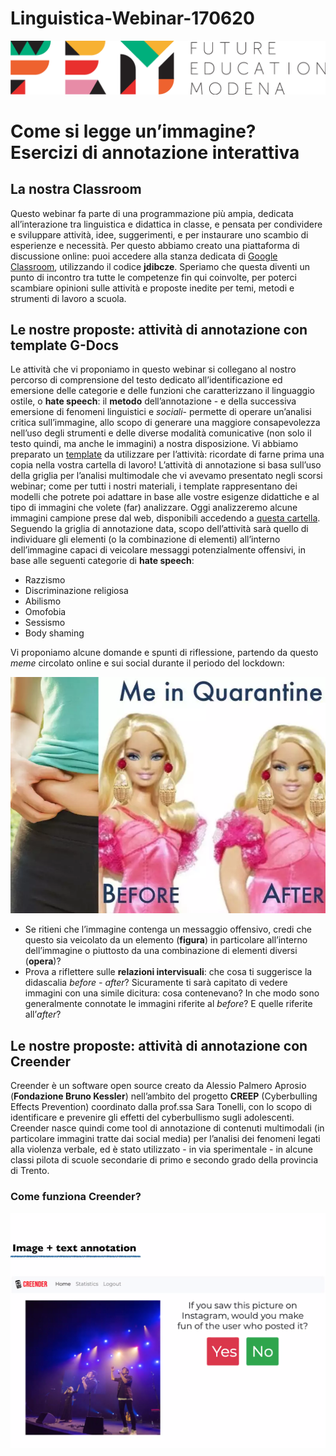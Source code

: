 # Linguistica-Webinar-170620
<script src="https://cdnjs.cloudflare.com/ajax/libs/font-awesome/5.13.0/js/all.min.js" integrity="sha256-KzZiKy0DWYsnwMF+X1DvQngQ2/FxF7MF3Ff72XcpuPs=" crossorigin="anonymous"></script>

<a href="https://fem.digital" rel="FEM Future Education Modena" target="_blank">![](FEM_Logo.png)</a>

# Come si legge un’immagine? Esercizi di annotazione interattiva

## La nostra Classroom
Questo webinar fa parte di una programmazione più ampia, dedicata all’interazione tra linguistica e didattica in classe, e pensata per condividere e sviluppare attività, idee, suggerimenti, e per instaurare uno scambio di esperienze e necessità. Per questo abbiamo creato una piattaforma di discussione online: puoi accedere alla stanza dedicata di <a href="https://classroom.google.com/u/0/" target="_blank">Google Classroom</a>, utilizzando il codice **jdibcze**.
Speriamo che questa diventi un punto di incontro tra tutte le competenze fin qui coinvolte, per poterci scambiare opinioni sulle attività e proposte inedite per temi, metodi e strumenti di lavoro a scuola. 

## Le nostre proposte: attività di annotazione con template G-Docs

Le attività che vi proponiamo in questo webinar si collegano al nostro percorso di comprensione del testo dedicato all’identificazione ed emersione delle categorie e delle funzioni che caratterizzano il linguaggio ostile, o **hate speech**: il **metodo** dell’annotazione - e della successiva emersione di fenomeni linguistici e *sociali*- permette di operare un’analisi critica sull’immagine, allo scopo di generare una maggiore consapevolezza nell’uso degli strumenti e delle diverse modalità comunicative (non solo il testo quindi, ma anche le immagini) a nostra disposizione. 
Vi abbiamo preparato un <a href="https://docs.google.com/document/d/1PCVFKw4e0LTb41KfydVf74ajRHSyD7YgspjlNUh-rY8/edit#heading=h.woep0u49atx2" target="_blank">template</a> da utilizzare per l’attività: ricordate di farne prima una copia nella vostra cartella di lavoro! L’attività di annotazione si basa sull’uso della griglia per l’analisi multimodale che vi avevamo presentato negli scorsi webinar; come per tutti i nostri materiali, i template rappresentano dei modelli che potrete poi adattare in base alle vostre esigenze didattiche e al tipo di immagini che volete (far) analizzare. Oggi analizzeremo alcune immagini campione prese dal web, disponibili accedendo a <a href="" target="_blank">questa cartella</a>. Seguendo la griglia di annotazione data, scopo dell’attività sarà quello di individuare gli elementi (o la combinazione di elementi) all’interno dell’immagine capaci di veicolare messaggi potenzialmente offensivi, in base alle seguenti categorie di **hate speech**:
* Razzismo
* Discriminazione religiosa
* Abilismo
* Omofobia
* Sessismo
* Body shaming 

Vi proponiamo alcune domande e spunti di riflessione, partendo da questo *meme* circolato online e sui social durante il periodo del lockdown: 

![](barbie.jpg)


* Se ritieni che l’immagine contenga un messaggio offensivo, credi che questo sia veicolato da un elemento (**figura**) in particolare all’interno dell’immagine o piuttosto da una combinazione di elementi diversi (**opera**)?
* Prova a riflettere sulle **relazioni intervisuali**: che cosa ti suggerisce la didascalia *before - after*? Sicuramente ti sarà capitato di vedere immagini con una simile dicitura: cosa contenevano? In che modo sono generalmente connotate le immagini riferite al *before*? E quelle riferite all’*after*? 


## Le nostre proposte: attività di annotazione con Creender

Creender è un software open source creato da Alessio Palmero Aprosio (**Fondazione Bruno Kessler**) nell’ambito del progetto **CREEP** (Cyberbulling Effects Prevention) coordinato dalla prof.ssa Sara Tonelli, con lo scopo di identificare e prevenire gli effetti del cyberbullismo sugli adolescenti. Creender nasce quindi come tool di annotazione di contenuti multimodali (in particolare immagini tratte dai social media) per l’analisi dei fenomeni legati alla violenza verbale, ed è stato utilizzato - in via sperimentale - in alcune classi pilota di scuole secondarie di primo e secondo grado della provincia di Trento. 

### Come funziona Creender?

![](creender_interfaccia.jfif)


